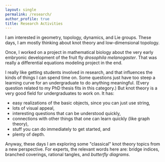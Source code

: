```yaml
---
layout: single
permalink: /research/
author_profile: true
title: Research Activities
---
```


I am interested in geometry, topology, dynamics, and Lie groups. These days, I
am mostly thinking about knot theory and low-dimensional topology.

Once, I worked on a project in mathematical biology about the very early
embryonic development of the fruit fly <i>drosophila melanogaster</i>. That
was really a differential equations modeling project in the end.

I really like getting students involved in research, and that influences the
kinds of things I can spend time on. Some questions just have too steep a learning curve for an undergraduate to do anything meaningful. (Every question related to my PhD thesis fits in this category.) But knot theory is a very good field for undergraduates to work on. It has:

  * easy realizations of the basic objects, since you can just use string,
  * lots of visual appeal,
  * interesting questions that can be understood quickly,
  * connections with other things that one can learn quickly (like graph theory),
  * stuff you can do immediately to get started, and
  * plenty of depth.

Anyway, these days I am exploring some "classical" knot theory topics from a new
perspective. For experts, the relevant words here are: bridge indices, branched
coverings, rational tangles, and _butterfly diagrams_.
